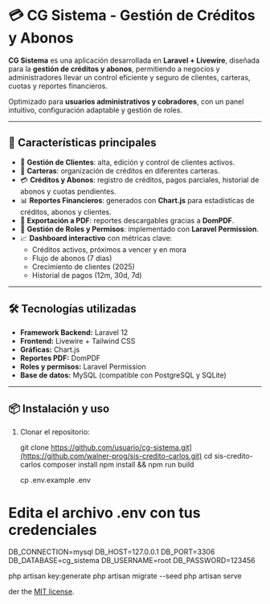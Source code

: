 # 💳 CG Sistema - Gestión de Créditos y Abonos

**CG Sistema** es una aplicación desarrollada en **Laravel + Livewire**, diseñada para la **gestión de créditos y abonos**, permitiendo a negocios y administradores llevar un control eficiente y seguro de clientes, carteras, cuotas y reportes financieros.

Optimizado para **usuarios administrativos y cobradores**, con un panel intuitivo, configuración adaptable y gestión de roles.

---

## 🚀 Características principales

- 👥 **Gestión de Clientes**: alta, edición y control de clientes activos.  
- 💼 **Carteras**: organización de créditos en diferentes carteras.  
- 💳 **Créditos y Abonos**: registro de créditos, pagos parciales, historial de abonos y cuotas pendientes.  
- 📊 **Reportes Financieros**: generados con **Chart.js** para estadísticas de créditos, abonos y clientes.  
- 📄 **Exportación a PDF**: reportes descargables gracias a **DomPDF**.  
- 🔐 **Gestión de Roles y Permisos**: implementado con **Laravel Permission**.  
- 📈 **Dashboard interactivo** con métricas clave:  
  - Créditos activos, próximos a vencer y en mora  
  - Flujo de abonos (7 días)  
  - Crecimiento de clientes (2025)  
  - Historial de pagos (12m, 30d, 7d)  

---

## 🛠️ Tecnologías utilizadas

- **Framework Backend:** Laravel 12 
- **Frontend:** Livewire + Tailwind CSS  
- **Gráficas:** Chart.js  
- **Reportes PDF:** DomPDF  
- **Roles y permisos:** Laravel Permission  
- **Base de datos:** MySQL (compatible con PostgreSQL y SQLite)  

---

## 📦 Instalación y uso

1. Clonar el repositorio:

   git clone https://github.com/usuario/cg-sistema.git](https://github.com/walner-prog/sis-credito-carlos.git)
   cd sis-credito-carlos
   composer install
   npm install && npm run build

   cp .env.example .env

# Edita el archivo .env con tus credenciales
DB_CONNECTION=mysql
DB_HOST=127.0.0.1
DB_PORT=3306
DB_DATABASE=cg_sistema
DB_USERNAME=root
DB_PASSWORD=123456

php artisan key:generate
php artisan migrate --seed
php artisan serve


der the [MIT license](https://opensource.org/licenses/MIT).
